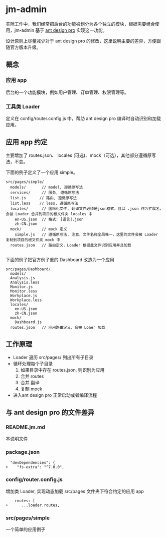 # jm-admin

实际工作中，我们经常把后台的功能被划分为各个独立的模块，根据需要组合使用，jm-admin 基于 [ant design pro](https://pro.ant.design/) 实现这一功能。

设计原则上尽量减少对于 ant design pro 的修改，这里说明主要的差异，方便跟随官方版本升级。

## 概念

### 应用 app

后台的一个功能模块，例如用户管理、订单管理、权限管理等。

### 工具类 Loader

定义在 config/router.config.js 中，帮助 ant design pro 编译时自动识别和加载应用。

## 应用 app 约定

主要增加了 routes.json、 locales (可选)、mock（可选），其他部分遵循原写法，不变。

下面的例子定义了一个应用 simple。

```
src/pages/simple/
  models/       // model, 遵循原写法
  services/     // 服务, 遵循原写法
  list.js      // 路由, 遵循原写法
  list.less    // less, 遵循原写法
  locales/      // 国际化文件, 翻译文件必须是json格式，且以 .json 作为扩展名，会被 Loader 合并到项目的根文件夹 locales 中
    en-US.json  // 格式: [语言].json
    zh-CN.json
  mock/         // mock 定义
    simple.js   // 遵循原写法, 注意，文件名称全局唯一，这里的文件会被 Loader 复制到项目的根文件夹 mock 中
  routes.json   // 路由定义，Loader 根据此文件识别应用并且加载
 
```

下面的例子把官方例子重的 Dashboard 改造为一个应用

```
src/pages/Dashboard/
  models/
  Analysis.js
  Analysis.less
  Monitor.js
  Monitor.less
  Workplace.js
  Workplace.less
  locales/      
    en-US.json  
    zh-CN.json
  mock/         
    Dashboard.js
  routes.json   // 应用路由定义，会被 Loaer 加载  
```


## 工作原理

- Loader 遍历 src/pages/ 列出所有子目录
- 循环处理每个子目录
  1. 如果目录中存在 routes.json, 则识别为应用
  1. 合并 routes
  1. 合并 翻译
  1. 复制 mock
- 进入ant design pro 正常启动或者编译流程

## 与 ant design pro 的文件差异
 
### README.jm.md

本说明文件

### package.json

```
  "devDependencies": {
+    "fs-extra": "^7.0.0",  
```
  
### config/router.config.js

增加类 Loader, 实现动态加载 src/pages 文件夹下符合约定的应用 app

```
    routes: [
+      ...loader.routes,
```

### src/pages/simple

一个简单的应用例子
